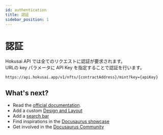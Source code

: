 ```yaml
---
id: authentication
title: 認証
sidebar_position: 1
---
```


# 認証　

Hokusai API では全てのリクエストに認証が要求されます。  
URLの key パラメータに API Key を指定することで認証を行います。

~~~
https://api.hokusai.app/v1/nfts/{contractAddress}/mint?key={apiKey} 
~~~

## What's next?

- Read the [official documentation](https://docusaurus.io/).
- Add a custom [Design and Layout](https://docusaurus.io/docs/styling-layout)
- Add a [search bar](https://docusaurus.io/docs/search)
- Find inspirations in the [Docusaurus showcase](https://docusaurus.io/showcase)
- Get involved in the [Docusaurus Community](https://docusaurus.io/community/support)
